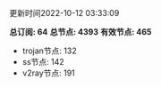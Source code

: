 更新时间2022-10-12 03:33:09

**总订阅: 64**
**总节点: 4393**
**有效节点: 465**
- trojan节点: 132
- ss节点: 142
- v2ray节点: 191
